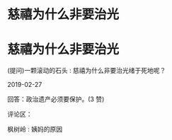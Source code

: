 # 慈禧为什么非要治光

# 慈禧为什么非要治光

(提问)一颗滚动的石头 : 慈禧为什么非要治光绪于死地呢？

2019-02-27

回答：政治遗产必须要保护。(3 赞)

评论区：

枫树岭 : 姨妈的原因